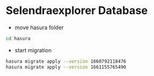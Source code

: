 # Selendraexplorer Database

* move hasura folder
```sh
cd hasura
````

* start migration
```sh
hasura migrate apply --version 1660792118476
hasura migrate apply --version 1661155765490
````
